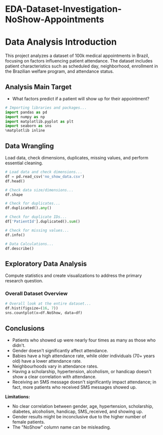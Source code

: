 # EDA-Dataset-Investigation-NoShow-Appointments

# Data Analysis Introduction

This project analyzes a dataset of 100k medical appointments in Brazil, focusing on factors influencing patient attendance. The dataset includes patient characteristics such as scheduled day, neighborhood, enrollment in the Brazilian welfare program, and attendance status.

## Analysis Main Target

- What factors predict if a patient will show up for their appointment?

```python
# Importing libraries and packages...
import pandas as pd 
import numpy as np 
import matplotlib.pyplot as plt 
import seaborn as sns 
%matplotlib inline
```

## Data Wrangling

Load data, check dimensions, duplicates, missing values, and perform essential cleaning.

```python
# Load data and check dimensions...
df = pd.read_csv('no_show_data.csv') 
df.head()

# Check data size/dimensions...
df.shape

# Check for duplicates...
df.duplicated().any()

# Check for duplicate IDs...
df['PatientId'].duplicated().sum()

# Check for missing values...
df.info()

# Data Calculations...
df.describe()
```

## Exploratory Data Analysis

Compute statistics and create visualizations to address the primary research question.

### Overall Dataset Overview

```python
# Overall look at the entire dataset...
df.hist(figsize=(16, 7))
sns.countplot(x=df.NoShow, data=df)
```


## Conclusions

- Patients who showed up were nearly four times as many as those who didn't.
- Gender doesn't significantly affect attendance.
- Babies have a high attendance rate, while older individuals (70+ years old) have a lower attendance rate.
- Neighbourhoods vary in attendance rates.
- Having a scholarship, hypertension, alcoholism, or handicap doesn't show a clear correlation with attendance.
- Receiving an SMS message doesn't significantly impact attendance; in fact, more patients who received SMS messages showed up.

**Limitations:**

- No clear correlation between gender, age, hypertension, scholarship, diabetes, alcoholism, handicap, SMS_received, and showing up.
- Gender results might be inconclusive due to the higher number of female patients.
- The "NoShow" column name can be misleading.

